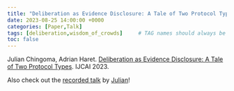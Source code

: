 ```yaml
---
title: "Deliberation as Evidence Disclosure: A Tale of Two Protocol Types"
date: 2023-08-25 14:00:00 +0000
categories: [Paper,Talk]
tags: [deliberation,wisdom_of_crowds]     # TAG names should always be lowercase
toc: false
---
```



Julian Chingoma, Adrian Haret. 
[Deliberation as Evidence Disclosure: A Tale of Two Protocol Types](https://www.ijcai.org/proceedings/2023/0288.pdf). 
IJCAI 2023.

Also check out the [recorded talk](https://ijcai-23.org/video/?vid=39005350)
by [Julian](https://staff.science.uva.nl/j.z.chingoma/)!
